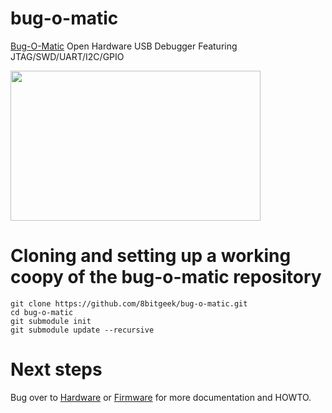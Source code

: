 # bug-o-matic
[Bug-O-Matic](http://www.8bitgeek.net/bug-o-matic) Open Hardware USB Debugger Featuring JTAG/SWD/UART/I2C/GPIO 

[<img src="http://www.8bitgeek.net/bug-o-matic/bug-o-matic.png" width="400" height="240">](http://www.8bitgeek.net/bug-o-matic)

# Cloning and setting up a working coopy of the bug-o-matic repository

```
git clone https://github.com/8bitgeek/bug-o-matic.git
cd bug-o-matic
git submodule init
git submodule update --recursive
```

# Next steps

Bug over to [Hardware](https://github.com/8bitgeek/bug-o-matic/tree/master/hw) or [Firmware](https://github.com/8bitgeek/bug-o-matic/tree/master/fw) for more documentation and HOWTO.
